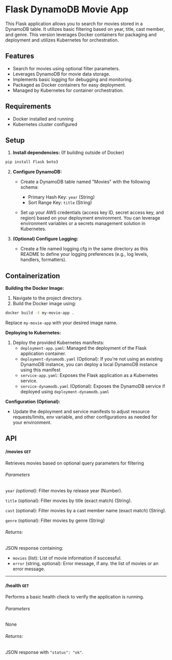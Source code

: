 # Flask DynamoDB Movie App

This Flask application allows you to search for movies stored in a DynamoDB table. It utilizes basic filtering based on year, title, cast member, and genre. This version leverages Docker containers for packaging and deployment and utilizes Kubernetes for orchestration.

## Features

- Search for movies using optional filter parameters.
- Leverages DynamoDB for movie data storage.
- Implements basic logging for debugging and monitoring.
- Packaged as Docker containers for easy deployment.
- Managed by Kubernetes for container orchestration.

## Requirements
- Docker installed and running
- Kubernetes cluster configured

## Setup

1. **Install dependencies:** (If building outside of Docker)

```bash
pip install Flask boto3
```

2. **Configure DynamoDB:**

   * Create a DynamoDB table named "Movies" with the following schema:

     * Primary Hash Key: `year` (String)
     * Sort Range Key: `title` (String)
   * Set up your AWS credentials (access key ID, secret access key, and region) based on your deployment environment. You can leverage environment variables or a secrets management solution in Kubernetes.

3. **(Optional) Configure Logging:**

   - Create a file named logging.cfg in the same directory as this README to define your logging preferences (e.g., log levels, handlers, formatters).

## Containerization

**Building the Docker Image:**

1. Navigate to the project directory.
2. Build the Docker image using:
```bash
docker build -t my-movie-app .
```
Replace `my-movie-app` with your desired image name.

**Deploying to Kubernetes:**
1. Deploy the provided Kubernetes manifests:
   - `deployment-app.yaml`: Managed the deployment of the Flask application container.
   - `deployment-dynamodb.yaml` (Optional): If you're not using an existing DynamoDB instance, you can deploy a local DynamoDB instance using this manifest
   - `service-app.yaml`: Exposes the Flask application as a Kubernetes service.
   - `service-dynamodb.yaml` (Optional): Exposes the DynamoDB service if deployed using `deployment-dynamodb.yaml`

**Configuration (Optional):**
- Update the deployment and service manifests to adjust resource requests/limits, env variable, and other configurations as needed for your environment.


## API


#### /movies `GET`

Retrieves movies based on optional query parameters for filtering

###### Parameters

`year` *(optional)*: Filter movies by release year (Number).

`title` (optional): Filter movies by title (exact match) (String).

`cast` (optional): Filter movies by a cast member name (exact match) (String).

`genre` (optional): Filter movies by genre (String)

###### Returns:

JSON response containing:
- `movies` (list): List of movie information if successful.
- `error` (string, optional): Error message, if any. the list of movies or an error message.

---

#### /health `GET`

Performs a basic health check to verify the application is running.

###### Parameters
 None

###### Returns:
JSON response with `"status": "ok"`.
